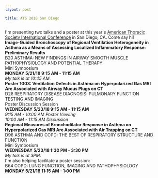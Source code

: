 ```yaml
---
layout: post

title: ATS 2018 San Diego
---
```


I'm presenting two talks and a poster at this year's <a href ="http://conferance.thoracic.org">American Thoracic Society International Conference</a> in San Diego, CA. Come say hi!
<br>
<b>Image-Guided Bronchoscopy of Regional Ventilation Heterogeneity in Asthma as a Means of Assessing Localized Inflammatory Response: Preliminary Results</b><br>
B20 ASTHMA: NEW FINDINGS IN AIRWAY SMOOTH MUSCLE PATHOPHYSIOLOGY AND POTENTIAL
THERAPY<br>
Mini Symposium<br>
<b>MONDAY 5/21/18 9:15 AM - 11:15 AM</b><br>
<i>My talk is at 10:45 AM</i>.
<br>
<b>Poster 1003: Ventilation Defects in Asthma on Hyperpolarized Gas MRI Are
Associated with Airway Mucus Plugs on CT</b><br>
D28 RESPIRATORY DISEASE DIAGNOSIS: PULMONARY FUNCTION TESTING AND IMAGING<br>
Poster Discussion Session<br>
<b>WEDNESDAY 5/23/18 9:15 AM - 11:15 AM</b><br>
<i>9:15 AM - 10:00 AM Poster Viewing</i><br>
<i>10:00 AM - 11:15 AM Discussion</i>
<br>
<b>Regional Measures of Bronchodilator Response in Asthma on Hyperpolarized Gas MRI Are Associated with Air Trapping on CT</b><br>
D98 ASTHMA AND COPD: THE BEST OF RESPIRATORY STRUCTURE AND FUNCTION<br>
Mini Symposium<br>
<b>WEDNESDAY 5/23/18 1:30 PM - 3:30 PM</b><br>
<i>My talk is at 3PM</i>.
<br>
I'm also helping facilitate a poster session: <br>
B64 COPD: LUNG FUNCTION, IMAGING AND PATHOPHYSIOLOGY<br>
<b>MONDAY 5/21/18 11:15 AM - 1:00 PM</b><br>
